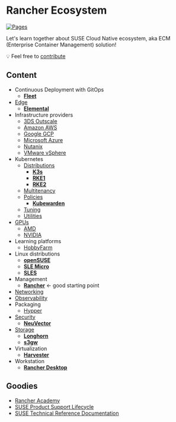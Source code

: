 # Rancher Ecosystem

[![Pages](https://github.com/devpro/rancher-ecosystem/actions/workflows/pages.yml/badge.svg)](https://github.com/devpro/rancher-ecosystem/actions/workflows/pages.yml)

Let's learn together about SUSE Cloud Native ecosystem, aka ECM (Enterprise Container Management) solution!

💡 Feel free to [contribute](CONTRIBUTING.md)

## Content

* Continuous Deployment with GitOps
  * [**Fleet**](docs/fleet.md)
* [Edge](docs/edge.md)
  * [**Elemental**](docs/elemental.md)
* Infrastructure providers
  * [3DS Outscale](docs/providers/3ds-outscale.md)
  * [Amazon AWS](docs/providers/amazon-aws.md)
  * [Google GCP](docs/providers/google-gcp.md)
  * [Microsoft Azure](docs/providers/microsoft-azure.md)
  * [Nutanix](docs/providers/nutanix.md)
  * [VMware vSphere](docs/providers/wmware-vsphere.md)
* Kubernetes
  * [Distributions](docs/kubernetes-distributions.md)
    * [**K3s**](docs/k3s.md)
    * [**RKE1**](docs/rke.md)
    * [**RKE2**](docs/rke2.md)
  * [Multitenancy](docs/kubernetes-multitenancy.md)
  * [Policies](docs/kubernetes-policies.md)
    * [**Kubewarden**](docs/kubewarden.md)
  * [Tuning](docs/kubernetes-tuning.md)
  * [Utilities](docs/kubernetes-utilities.md)
* [GPUs](docs/gpu.md)
  * [AMD](docs/providers/amd.md)
  * [NVIDIA](docs/providers/nvidia.md)
* Learning platforms
  * [HobbyFarm](docs/hobbyfarm.md)
* Linux distributions
  * [**openSUSE**](docs/opensuse.md)
  * [**SLE Micro**](docs/sle-micro.md)
  * [**SLES**](docs/sles.md)
* Management
  * [**Rancher**](docs/rancher.md) ← good starting point
* [Networking](docs/networking.md)
* [Observability](docs/observability.md)
* Packaging
  * [Hypper](docs/hypper.md)
* [Security](docs/security.md)
  * [**NeuVector**](docs/neuvector.md)
* [Storage](docs/storage.md)
  * [**Longhorn**](docs/longhorn.md)
  * [**s3gw**](docs/s3gw.md)
* Virtualization
  * [**Harvester**](docs/harvester.md)
* Workstation
  * [**Rancher Desktop**](docs/rancher-desktop.md)

## Goodies

* [Rancher Academy](https://www.rancher.academy/)
* [SUSE Product Support Lifecycle](https://www.suse.com/lifecycle/)
* [SUSE Technical Reference Documentation](https://documentation.suse.com/trd-supported.html)
